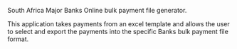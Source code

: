 South Africa Major Banks Online bulk payment file generator.

This application takes payments from an excel template and allows the user to select and export the payments into the specific Banks bulk payment file format.
